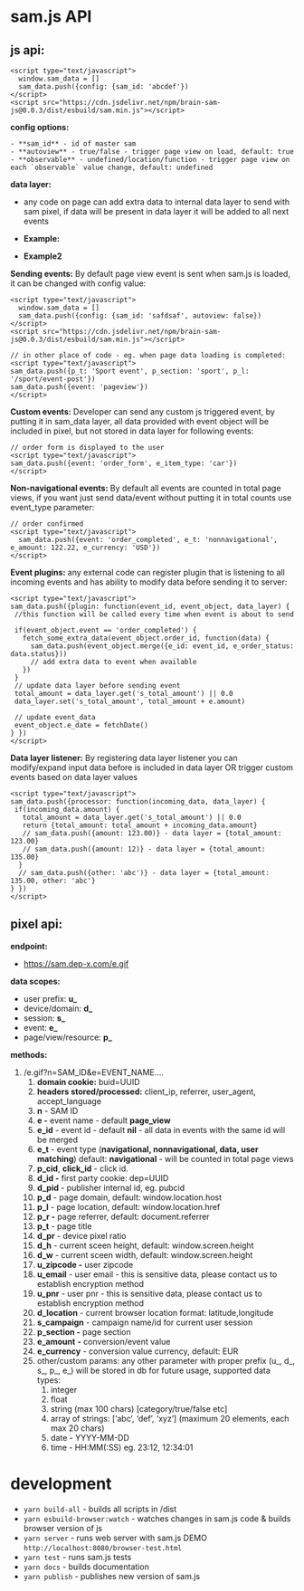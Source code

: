 # sam.js API

## js api:
    <script type="text/javascript">
      window.sam_data = []
      sam_data.push({config: {sam_id: 'abcdef'})
    </script>
    <script src="https://cdn.jsdelivr.net/npm/brain-sam-js@0.0.3/dist/esbuild/sam.min.js"></script>

**config options:**

    - **sam_id** - id of master sam
    - **autoview** - true/false - trigger page view on load, default: true
    - **observable** - undefined/location/function - trigger page view on each `observable` value change, default: undefined

**data layer:**

- any code on page can add extra data to internal data layer to send with sam pixel, if data will be present in data layer it will be added to all next events



- **Example:**
        <script type="text/javascript">
          sam_data.push({user: {zipcode: '12345'}) // puts data in internal data layer - it will be added to all events sent in current view session
          sam_data.push({event: 'order_completed', e_t: 'conversion'})
        </script>


- **Example2**
    <script type="text/javascript">
      window.sam_data = []
      sam_data.push({config: {sam_id: 'safdsaf'})
      sam_data.push({p_section: 'sport', d_pid: window.pubcid})
    </script>
    <script src="https://cdn.jsdelivr.net/npm/brain-sam-js@0.0.3/dist/esbuild/sam.min.js"></script>

**Sending events:**
By default page view event is sent when sam.js is loaded, it can be changed with config value:

    <script type="text/javascript">
      window.sam_data = []
      sam_data.push({config: {sam_id: 'safdsaf', autoview: false})
    </script>
    <script src="https://cdn.jsdelivr.net/npm/brain-sam-js@0.0.3/dist/esbuild/sam.min.js"></script>
    
    // in other place of code - eg. when page data loading is completed:
    <script type="text/javascript">
    sam_data.push({p_t: 'Sport event', p_section: 'sport', p_l: '/sport/event-post'})
    sam_data.push({event: 'pageview'})
    </script>

**Custom events:**
Developer can send any custom js triggered event, by putting it in sam_data layer, all data provided with event object will be included in pixel, but not stored in data layer for following events:

    // order form is displayed to the user
    <script type="text/javascript">
    sam_data.push({event: 'order_form', e_item_type: 'car'})
    </script>

**Non-navigational events:**
By default all events are counted in total page views, if you want just send data/event without putting it in total counts use event_type parameter:

    // order confirmed
    <script type="text/javascript">
      sam_data.push({event: 'order_completed', e_t: 'nonnavigational', e_amount: 122.22, e_currency: 'USD'})
    </script>

**Event plugins:**
any external code can register plugin that is listening to all incoming events and has ability to modify data before sending it to server:


    <script type="text/javascript">
    sam_data.push({plugin: function(event_id, event_object, data_layer) {
     //this function will be called every time when event is about to send
    
     if(event_object.event == 'order_completed') {
       fetch_some_extra_data(event_object.order_id, function(data) {
         sam_data.push(event_object.merge({e_id: event_id, e_order_status: data.status}))
         // add extra data to event when available
       })
     }
     // update data layer before sending event
     total_amount = data_layer.get('s_total_amount') || 0.0
     data_layer.set('s_total_amount', total_amount + e.amount)
     
     // update event_data
     event_object.e_date = fetchDate()
    } })
    </script>

**Data layer listener:**
By registering data layer listener you can modify/expand input data before is included in data layer OR trigger custom events based on data layer values


    <script type="text/javascript">
    sam_data.push({processor: function(incoming_data, data_layer) {
     if(incoming_data.amount) { 
       total_amount = data_layer.get('s_total_amount') || 0.0
       return {total_amount: total_amount + incoming_data.amount} 
       // sam_data.push({amount: 123.00)} - data layer = {total_amount: 123.00}
       // sam_data.push({amount: 12)} - data layer = {total_amount: 135.00}
      }
      // sam_data.push({other: 'abc')} - data layer = {total_amount: 135.00, other: 'abc'}
    } })
    </script>

## pixel api:

**endpoint:** 

- https://sam.dep-x.com/e.gif

**data scopes:**

- user prefix: **u_**
- device/domain: **d_**
- session: **s_**
- event: **e_**
- page/view/resource: **p_**

**methods:**

1. /e.gif?n=SAM_ID&e=EVENT_NAME….
    1. **domain cookie:** buid=UUID
    2. **headers stored/processed:** client_ip, referrer, user_agent, accept_language
    3. **n** - SAM ID
    4. **e -** event name - default **page_view**
    5. **e_id** - event id - default **nil** - all data in events with the same id will be merged
    6. **e_t** - event type (**navigational, nonnavigational, data, user matching**) default: **navigational** - will be counted in total page views
    7. **p_cid**, **click_id** - click id.
    8. **d_id -** first party cookie: dep=UUID
    9. **d_pid** - publisher internal id, eg. pubcid
    10. **p_d** - page domain, default: window.location.host
    11. **p_l** - page location, default: window.location.href
    12. **p_r -** page referrer, default: document.referrer
    13. **p_t** - page title
    14. **d_pr** - device pixel ratio
    15. **d_h** - current sceen height, default: window.screen.height
    16. **d_w** - current sceen width, default: window.screen.height
    17. **u_zipcode -** user zipcode 
    18. **u_email** - user email - this is sensitive data, please contact us to establish encryption method
    19. **u_pnr** - user pnr - this is sensitive data, please contact us to establish encryption method
    20. **d_location** - current browser location format: latitude,longitude
    21. **s_campaign** - campaign name/id for current user session
    22. **p_section -** page section
    23. **e_amount** **-** conversion/event value
    24. **e_currency** - conversion value currency, default: EUR
    26. other/custom params: any other parameter with proper prefix (u_, d_, s_, p_, e_) will be stored in db for future usage, supported data types:
        1. integer
        2. float
        3. string (max 100 chars) [category/true/false etc]
        4. array of strings: [‘abc’, ‘def’, ‘xyz’] (maximum 20 elements, each max 20 chars)
        5. date - YYYY-MM-DD
        6. time - HH:MM(:SS) eg. 23:12, 12:34:01

# development

- `yarn build-all` - builds all scripts in /dist
- `yarn esbuild-browser:watch` - watches changes in sam.js code & builds browser version of js
- `yarn server` - runs web server with sam.js DEMO `http://localhost:8080/browser-test.html`
- `yarn test` - runs sam.js tests
- `yarn docs` - builds documentation
- `yarn publish` - publishes new version of sam.js